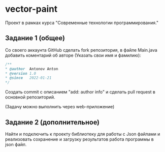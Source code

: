 # vector-paint

Проект в рамках курса "Современные технологии программирования."

## Задание 1 (общее)

Со своего аккаунта GitHub сделать fork репозитория, в файле Main.java добавить коментарий об авторе (Указать свои имя и фамилию):

```java
/**
* @author  Antonov Anton
* @version 1.0
* @since   2022-01-21 
*/
```

Создать commit с описанием "add: author info" и сделать pull request в основной репозиторий. 

(Задачу можно выполнить через web-приложение)

## Задание 2 (дополнительное)

Найти и подключить к проекту библиотеку для работы с Json файлами и реализовать сохранение и загрузку результатов работа программы в json файл.
